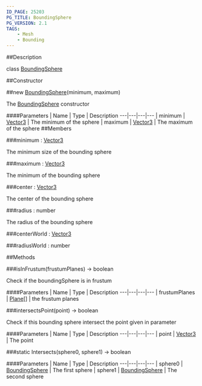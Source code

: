 ```yaml
---
ID_PAGE: 25203
PG_TITLE: BoundingSphere
PG_VERSION: 2.1
TAGS:
    - Mesh
    - Bounding
---
```

##Description

class [BoundingSphere](/classes/2.2/BoundingSphere)



##Constructor

##new [BoundingSphere](/classes/2.2/BoundingSphere)(minimum, maximum)

The [BoundingSphere](/classes/2.2/BoundingSphere) constructor

####Parameters
 | Name | Type | Description
---|---|---|---
 | minimum | [Vector3](/classes/2.2/Vector3) |  The minimum of the sphere
 | maximum | [Vector3](/classes/2.2/Vector3) |  The maximum of the sphere
##Members

###minimum : [Vector3](/classes/2.2/Vector3)

The minimum size of the bounding sphere

###maximum : [Vector3](/classes/2.2/Vector3)

The minimum of the bounding sphere

###center : [Vector3](/classes/2.2/Vector3)

The center of the bounding sphere

###radius : number

The radius of the bounding sphere

###centerWorld : [Vector3](/classes/2.2/Vector3)



###radiusWorld : number



##Methods

###isInFrustum(frustumPlanes) &rarr; boolean

Check if the boundingSphere is in frustum

####Parameters
 | Name | Type | Description
---|---|---|---
 | frustumPlanes | [Plane](/classes/2.2/Plane)[] |  the frustum planes

###intersectsPoint(point) &rarr; boolean

Check if this bounding sphere intersect the point given in parameter

####Parameters
 | Name | Type | Description
---|---|---|---
 | point | [Vector3](/classes/2.2/Vector3) |  The point

###static Intersects(sphere0, sphere1) &rarr; boolean



####Parameters
 | Name | Type | Description
---|---|---|---
 | sphere0 | [BoundingSphere](/classes/2.2/BoundingSphere) |  The first sphere
 | sphere1 | [BoundingSphere](/classes/2.2/BoundingSphere) |  The second sphere
